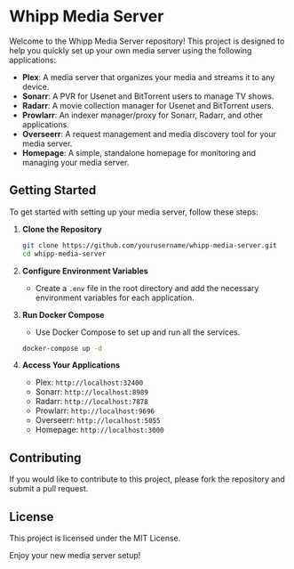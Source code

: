 # Whipp Media Server

Welcome to the Whipp Media Server repository! This project is designed to help you quickly set up your own media server using the following applications:

- **Plex**: A media server that organizes your media and streams it to any device.
- **Sonarr**: A PVR for Usenet and BitTorrent users to manage TV shows.
- **Radarr**: A movie collection manager for Usenet and BitTorrent users.
- **Prowlarr**: An indexer manager/proxy for Sonarr, Radarr, and other applications.
- **Overseerr**: A request management and media discovery tool for your media server.
- **Homepage**: A simple, standalone homepage for monitoring and managing your media server.

## Getting Started

To get started with setting up your media server, follow these steps:

1. **Clone the Repository**

    ```sh
    git clone https://github.com/yourusername/whipp-media-server.git
    cd whipp-media-server
    ```

2. **Configure Environment Variables**
    - Create a `.env` file in the root directory and add the necessary environment variables for each application.

3. **Run Docker Compose**
    - Use Docker Compose to set up and run all the services.

    ```sh
    docker-compose up -d
    ```

4. **Access Your Applications**
    - Plex: `http://localhost:32400`
    - Sonarr: `http://localhost:8989`
    - Radarr: `http://localhost:7878`
    - Prowlarr: `http://localhost:9696`
    - Overseerr: `http://localhost:5055`
    - Homepage: `http://localhost:3000`

## Contributing

If you would like to contribute to this project, please fork the repository and submit a pull request.

## License

This project is licensed under the MIT License.

Enjoy your new media server setup!
